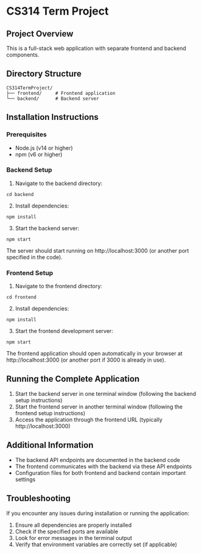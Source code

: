 # CS314 Term Project

## Project Overview
This is a full-stack web application with separate frontend and backend components.

## Directory Structure
```
CS314TermProject/
├── frontend/     # Frontend application
└── backend/      # Backend server
```

## Installation Instructions

### Prerequisites
- Node.js (v14 or higher)
- npm (v6 or higher)

### Backend Setup
1. Navigate to the backend directory:
```
cd backend
```

2. Install dependencies:
```
npm install
```

3. Start the backend server:
```
npm start
```
The server should start running on http://localhost:3000 (or another port specified in the code).

### Frontend Setup
1. Navigate to the frontend directory:
```
cd frontend
```

2. Install dependencies:
```
npm install
```

3. Start the frontend development server:
```
npm start
```
The frontend application should open automatically in your browser at http://localhost:3000 (or another port if 3000 is already in use).

## Running the Complete Application
1. Start the backend server in one terminal window (following the backend setup instructions)
2. Start the frontend server in another terminal window (following the frontend setup instructions)
3. Access the application through the frontend URL (typically http://localhost:3000)

## Additional Information
- The backend API endpoints are documented in the backend code
- The frontend communicates with the backend via these API endpoints
- Configuration files for both frontend and backend contain important settings

## Troubleshooting
If you encounter any issues during installation or running the application:
1. Ensure all dependencies are properly installed
2. Check if the specified ports are available
3. Look for error messages in the terminal output
4. Verify that environment variables are correctly set (if applicable)

